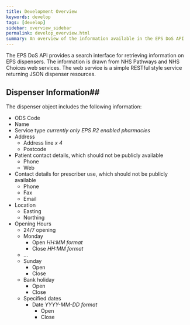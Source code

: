 ```yaml
---
title: Development Overview
keywords: develop
tags: [develop]
sidebar: overview_sidebar
permalink: develop_overview.html
summary: An overview of the information available in the EPS DoS API
---
```


The EPS DoS API provides a search interface for retrieving information on EPS dispensers.
The information is drawn from NHS Pathways and NHS Choices web services. The web service is
a simple RESTful style service returning JSON dispenser resources. 

## Dispenser Information##

The dispenser object includes the following information:

* ODS Code
* Name
* Service type _currently only EPS R2 enabled pharmacies_
* Address
  - Address line _x 4_
  - Postcode
* Patient contact details, which should not be publicly available
  - Phone
  - Web
* Contact details for prescriber use, which should not be publicly available
  - Phone
  - Fax
  - Email
* Location
  - Easting
  - Northing
* Opening Hours
  - 24/7 opening
  - Monday
    + Open _HH:MM format_
    + Close _HH:MM format_
  - ...
  - Sunday
    + Open
    + Close
  - Bank holiday
    + Open
    + Close
  - Specified dates
    + Date _YYYY-MM-DD format_
      - Open
      - Close

